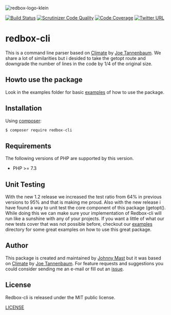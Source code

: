 ![redbox-logo-klein](https://cloud.githubusercontent.com/assets/121194/12361779/5af96e52-bbc0-11e5-91b0-2b7afbc1e5cc.png)

[![Build Status](https://travis-ci.org/johnnymast/redbox-cli.svg)](https://travis-ci.org/johnnymast/redbox-cli) 
[![Scrutinizer Code Quality](https://scrutinizer-ci.com/g/johnnymast/redbox-cli/badges/quality-score.png?b=master)](https://scrutinizer-ci.com/g/johnnymast/redbox-cli/?branch=master)
[![Code Coverage](https://scrutinizer-ci.com/g/johnnymast/redbox-cli/badges/coverage.png?b=master)](https://scrutinizer-ci.com/g/johnnymast/redbox-cli/?branch=master)
[![Twitter URL](https://img.shields.io/twitter/url/http/shields.io.svg?style=social&label=Contact%20author)](https://twitter.com/intent/tweet?text=@mastjohnny)

# redbox-cli
This is a command line parser based on [Climate](https://github.com/thephpleague/climate)  by [Joe Tannenbaum](https://github.com/joetannenbaum). We share a lot of similarities but i desided to take the getopt route and downgrade the number of lines in the code by 1/4 of the original size.


## Howto use the package
Look in the examples folder for basic [examples](examples) of how to use the package.

## Installation

Using [composer](https://packagist.org/packages/redbox/cli):

```bash
$ composer require redbox-cli
```
## Requirements

The following versions of PHP are supported by this version.

+ PHP >= 7.3

## Unit Testing

With the new 1.2 release we increased the test ratio from 64% in previous versions to 95% and that is making me proud. Also with the new release i have found a way to unit test the core component of this package (getopt(). While doing this we can make sure your implementation
of Redbox-cli will run like a sunshine with any of your projects. If you want a little of what our new tests cover that was not possible before, checkout our [examples](examples) directory for some great examples on how to use this great package.

  
  
## Author

This package is created and maintained by [Johnny Mast](https://github.com/johnnymast) but it was based on [Climate](https://github.com/thephpleague/climate)  by [Joe Tannenbaum](https://github.com/joetannenbaum). For feature requests and suggestions
you could consider sending me an e-mail or fill out an [issue](https://github.com/johnnymast/redbox-cli/issues).

## License

Redbox-cli is released under the MIT public license.

[LICENSE](LICENSE.md)
 
